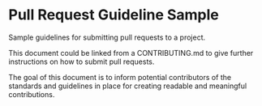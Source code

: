 # Pull Request Guideline Sample
Sample guidelines for submitting pull requests to a project.

This document could be linked from a CONTRIBUTING.md to give further instructions on how to submit pull requests.

The goal of this document is to inform potential contributors of the standards and guidelines in place for creating readable and meaningful contributions.